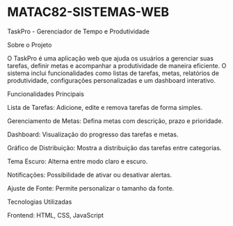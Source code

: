 # MATAC82-SISTEMAS-WEB

TaskPro - Gerenciador de Tempo e Produtividade

Sobre o Projeto

O TaskPro é uma aplicação web que ajuda os usuários a gerenciar suas tarefas, definir metas e acompanhar a produtividade de maneira eficiente. O sistema inclui funcionalidades como listas de tarefas, metas, relatórios de produtividade, configurações personalizadas e um dashboard interativo.

Funcionalidades Principais

Lista de Tarefas: Adicione, edite e remova tarefas de forma simples.

Gerenciamento de Metas: Defina metas com descrição, prazo e prioridade.

Dashboard: Visualização do progresso das tarefas e metas.

Gráfico de Distribuição: Mostra a distribuição das tarefas entre categorias.

Tema Escuro: Alterna entre modo claro e escuro.

Notificações: Possibilidade de ativar ou desativar alertas.

Ajuste de Fonte: Permite personalizar o tamanho da fonte.

Tecnologias Utilizadas

Frontend: HTML, CSS, JavaScript

